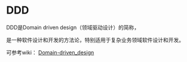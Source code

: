 # DDD

DDD是Domain driven design（领域驱动设计）的简称，

是一种软件设计和开发的方法论，特别适用于复杂业务领域软件设计和开发。

可参考wiki： [Domain-driven_design](https://en.wikipedia.org/wiki/Domain-driven_design)